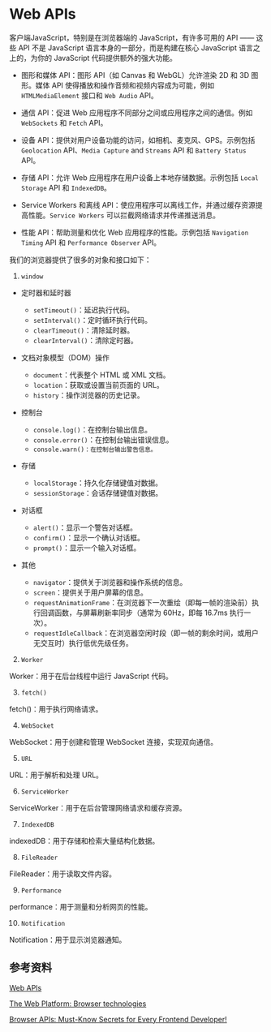 # Web APIs

客户端JavaScript，特别是在浏览器端的 JavaScript，有许多可用的 API —— 这些 API 不是 JavaScript 语言本身的一部分，而是构建在核心 JavaScript 语言之上的，为你的 JavaScript 代码提供额外的强大功能。

- 图形和媒体 API：图形 API（如 Canvas 和 WebGL）允许渲染 2D 和 3D 图形。媒体 API 使得播放和操作音频和视频内容成为可能，例如 `HTMLMediaElement` 接口和 `Web Audio` API。

- 通信 API：促进 Web 应用程序不同部分之间或应用程序之间的通信。例如 `WebSockets` 和 `Fetch` API。

- 设备 API：提供对用户设备功能的访问，如相机、麦克风、GPS。示例包括 `Geolocation` API、`Media Capture` and `Streams` API 和 `Battery Status` API。

- 存储 API：允许 Web 应用程序在用户设备上本地存储数据。示例包括 `Local Storage` API 和 `IndexedDB`。

- Service Workers 和离线 API：使应用程序可以离线工作，并通过缓存资源提高性能。`Service Workers` 可以拦截网络请求并传递推送消息。

- 性能 API：帮助测量和优化 Web 应用程序的性能。示例包括 `Navigation Timing` API 和 `Performance Observer` API。

我们的浏览器提供了很多的对象和接口如下：

1. `window`

- 定时器和延时器
  - `setTimeout()`：延迟执行代码。
  - `setInterval()`：定时循环执行代码。
  - `clearTimeout()`：清除延时器。
  - `clearInterval()`：清除定时器。

- 文档对象模型（DOM）操作
  - `document`：代表整个 HTML 或 XML 文档。
  - `location`：获取或设置当前页面的 URL。
  - `history`：操作浏览器的历史记录。

- 控制台
  - `console.log()`：在控制台输出信息。
  - `console.error()`：在控制台输出错误信息。
  - `console.warn()：在控制台输出警告信息。`

- 存储
  - `localStorage`：持久化存储键值对数据。
  - `sessionStorage`：会话存储键值对数据。

- 对话框
  - `alert()`：显示一个警告对话框。
  - `confirm()`：显示一个确认对话框。
  - `prompt()`：显示一个输入对话框。

- 其他
  - `navigator`：提供关于浏览器和操作系统的信息。
  - `screen`：提供关于用户屏幕的信息。
  - `requestAnimationFrame`：在浏览器下一次重绘（即每一帧的渲染前）执行回调函数，与屏幕刷新率同步（通常为 60Hz，即每 16.7ms 执行一次）。
  - `requestIdleCallback`：在浏览器空闲时段（即一帧的剩余时间，或用户无交互时）执行低优先级任务。

2. `Worker`

Worker：用于在后台线程中运行 JavaScript 代码。

3. `fetch()`

fetch()：用于执行网络请求。

4. `WebSocket`

WebSocket：用于创建和管理 WebSocket 连接，实现双向通信。

5. `URL`

URL：用于解析和处理 URL。

6. `ServiceWorker`

ServiceWorker：用于在后台管理网络请求和缓存资源。

7. `IndexedDB`

indexedDB：用于存储和检索大量结构化数据。

8. `FileReader`

FileReader：用于读取文件内容。

9. `Performance`

performance：用于测量和分析网页的性能。

10.  `Notification`

Notification：用于显示浏览器通知。

## 参考资料

[Web APIs](https://developer.mozilla.org/en-US/docs/Web/API)

[The Web Platform: Browser technologies](https://html-now.github.io/)

[Browser APIs: Must-Know Secrets for Every Frontend Developer!](https://dev.to/mukhilpadmanabhan/browser-apis-must-know-secrets-for-every-frontend-developer-55lk?context=digest)
